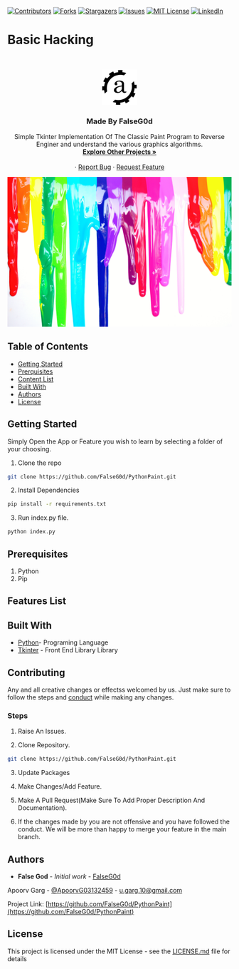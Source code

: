 [![Contributors][contributors-shield]][contributors-url]
[![Forks][forks-shield]][forks-url]
[![Stargazers][stars-shield]][stars-url]
[![Issues][issues-shield]][issues-url]
[![MIT License][license-shield]][license-url]
[![LinkedIn][linkedin-shield]][linkedin-url]


# Basic Hacking

<!-- PROJECT LOGO -->
<br />
<p align="center">
  <a href="http://apoorvgarg.herokuapp.com/">
    <img src="https://github.com/FalseG0d/AdvancedDjango/raw/main/images/Logo.png" alt="Logo" width="80" height="80">
  </a>

  <h3 align="center">Made By FalseG0d</h3>

  <p align="center">
    Simple Tkinter Implementation Of The Classic Paint Program to Reverse Enginer and understand the various graphics algorithms.
    <br />
    <a href="https://github.com/FalseG0d?tab=repositories"><strong>Explore Other Projects »</strong></a>
    <br />
    <br />
    ·
    <a href="https://github.com/FalseG0d/PythonPaint/issues">Report Bug</a>
    ·
    <a href="https://github.com/FalseG0d/PythonPaint/issues">Request Feature</a>
  </p>
</p>


![Product Name Screen Shot][product-screenshot]

<!-- TABLE OF CONTENTS -->
## Table of Contents


* [Getting Started](#getting-started)
* [Prerquisites](#prerquisites)
* [Content List](#content-list)
* [Built With](#built-with)
* [Authors](#authors)
* [License](#license)


## Getting Started

Simply Open the App or Feature you wish to learn by selecting a folder of your choosing.

1. Clone the repo

```sh
git clone https://github.com/FalseG0d/PythonPaint.git
```

2. Install Dependencies

```sh
pip install -r requirements.txt
```

3. Run index.py file.

```sh
python index.py
```


## Prerequisites

1. Python
2. Pip

## Features List

## Built With

* [Python](https://www.python.org/)- Programing Language
* [Tkinter](#) - Front End Library Library

## Contributing

Any and all creative changes or effectss welcomed by us. Just make sure to follow the steps and [conduct](CONTRIBUTING.md) while making any changes.

### Steps

1. Raise An Issues.

2. Clone Repository.

```sh
git clone https://github.com/FalseG0d/PythonPaint.git
```

3. Update Packages


4. Make Changes/Add Feature.


5. Make A Pull Request(Make Sure To Add Proper Description And Documentation).


6. If the changes made by you are not offensive and you have followed the conduct. We will be more than happy to merge your feature in the main branch.


## Authors

* **False God** - *Initial work* - [FalseG0d](https://github.com/FalseG0d)

Apoorv Garg - [@ApoorvG03132459](https://twitter.com/ApoorvG03132459) - u.garg.10@gmail.com

Project Link: [https://github.com/FalseG0d/PythonPaint](https://github.com/FalseG0d/PythonPaint)

## License

This project is licensed under the MIT License - see the [LICENSE.md](LICENSE.md) file for details


<!-- MARKDOWN LINKS & IMAGES -->
<!-- https://www.markdownguide.org/basic-syntax/#reference-style-links -->
[contributors-shield]: https://img.shields.io/github/contributors/FalseG0d/PythonPaint.svg?style=flat-square
[contributors-url]: https://github.com/FalseG0d/PythonPaint/graphs/contributors
[forks-shield]: https://img.shields.io/github/forks/FalseG0d/PythonPaint.svg?style=flat-square
[forks-url]: https://github.com/FalseG0d/PythonPaint/network/members
[stars-shield]: https://img.shields.io/github/stars/FalseG0d/PythonPaint.svg?style=flat-square
[stars-url]: https://github.com/FalseG0d/PythonPaint/stargazers
[issues-shield]: https://img.shields.io/github/issues/FalseG0d/PythonPaint.svg?style=flat-square
[issues-url]: https://github.com/FalseG0d/PythonPaint/issues
[license-shield]: https://img.shields.io/github/license/FalseG0d/PythonPaint.svg?style=flat-square
[license-url]: https://github.com/FalseG0d/PythonPaint/blob/master/LICENSE.txt
[linkedin-shield]: https://img.shields.io/badge/-LinkedIn-black.svg?style=flat-square&logo=linkedin&colorB=555
[linkedin-url]: https://www.linkedin.com/in/apoorv-garg-137137171/
[product-screenshot]: images/pexels.jpg